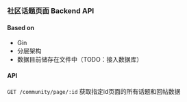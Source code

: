 ### 社区话题页面 Backend API

#### Based on
- Gin
- 分层架构
- 数据目前储存在文件中（TODO：接入数据库）

#### API
```GET /community/page/:id``` 获取指定id页面的所有话题和回帖数据
